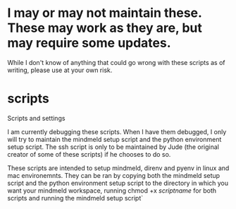 # I may or may not maintain these. These may work as they are, but may require some updates. 
While I don't know of anything that could go wrong with these scripts as of writing, please use at your own risk.

# scripts
Scripts and settings

I am currently debugging these scripts. When I have them debugged, I only will try to maintain the mindmeld setup script and the python environment setup script. The ssh script is only to be maintained by Jude (the original creator of some of these scripts) if he chooses to do so.

These scripts are intended to setup mindmeld, direnv and pyenv in linux and mac environemnts. They can be ran by copying both the mindmeld setup script and the python environment setup script to the directory in which you want your mindmeld workspace, running chmod +x *scriptname* for both scripts and running the mindmeld setup script`
